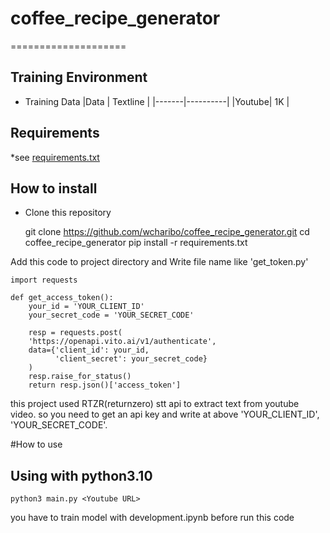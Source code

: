 # coffee_recipe_generator
====================
## Training Environment

* Training Data
|Data   | Textline |
|-------|----------|
|Youtube| 1K       |

## Requirements

*see [requirements.txt](https://github.com/wcharibo/coffee_recipe_generator/blob/main/requirements.txt)

## How to install

* Clone this repository

    git clone https://github.com/wcharibo/coffee_recipe_generator.git
    cd coffee_recipe_generator
    pip install -r requirements.txt

Add this code to project directory and Write file name like 'get_token.py'

    import requests

    def get_access_token():
        your_id = 'YOUR_CLIENT_ID'
        your_secret_code = 'YOUR_SECRET_CODE'
    
        resp = requests.post(
        'https://openapi.vito.ai/v1/authenticate',
        data={'client_id': your_id,
              'client_secret': your_secret_code}
        )
        resp.raise_for_status()
        return resp.json()['access_token']

this project used RTZR(returnzero) stt api to extract text from youtube video.
so you need to get an api key and write at above 'YOUR_CLIENT_ID', 'YOUR_SECRET_CODE'.

#How to use

## Using with python3.10

    python3 main.py <Youtube URL>

you have to train model with development.ipynb before run this code

    
